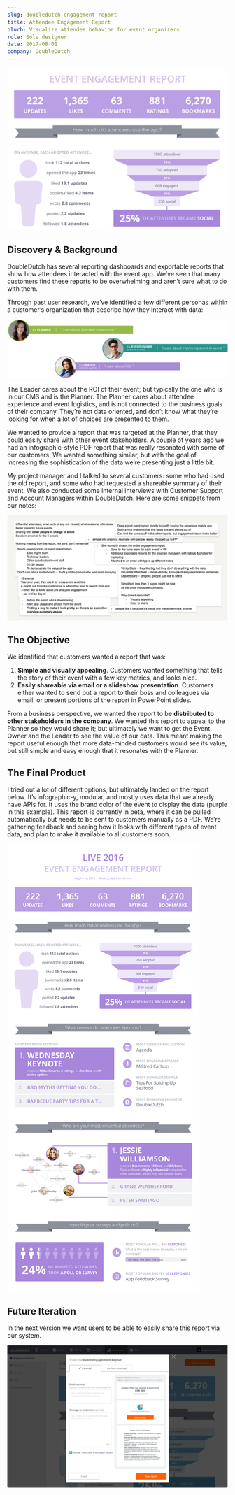```yaml
---
slug: doubledutch-engagement-report
title: Attendee Engagement Report
blurb: Visualize attendee behavior for event organizers
role: Sole designer
date: 2017-08-01
company: DoubleDutch
---
```



<div class='sampleImage browser-frame'>
  <browser-chrome></browser-chrome>
  <div class='browser-frame__screen'>
    <div class='browser-screen__border'></div>
    <img src='sample.png' alt='Attendee engagement report' />
  </div>
</div>

## Discovery & Background

DoubleDutch has several reporting dashboards and exportable reports that show how attendees interacted with the event app. We’ve seen that many customers find these reports to be overwhelming and aren’t sure what to do with them.

Through past user research, we’ve identified a few different personas within a customer’s organization that describe how they interact with data:

![Personas](personas.png)

The Leader cares about the ROI of their event; but typically the one who is in our CMS and is the Planner. The Planner cares about attendee experience and event logistics, and is not connected to the business goals of their company. They’re not data oriented, and don’t know what they’re looking for when a lot of choices are presented to them.

We wanted to provide a report that was targeted at the Planner, that they could easily share with other event stakeholders. A couple of years ago we had an infographic-style PDF report that was really resonated with some of our customers. We wanted something similar, but with the goal of increasing the sophistication of the data we’re presenting just a little bit.

My project manager and I talked to several customers: some who had used the old report, and some who had requested a shareable summary of their event. We also conducted some internal interviews with Customer Support and Account Managers within DoubleDutch. Here are some snippets from our notes:

![User interviews](user-research-notes.png)

## The Objective

We identified that customers wanted a report that was:

1.   __Simple and visually appealing__. Customers wanted something that tells the story of their event with a few key metrics, and looks nice.
2.   __Easily shareable via email or a slideshow presentation__. Customers either wanted to send out a report to their boss and colleagues via email, or present portions of the report in PowerPoint slides.

From a business perspective, we wanted the report to be __distributed to other stakeholders in the company__. We wanted this report to appeal to the Planner so they would share it; but ultimately we want to get the Event Owner and the Leader to see the value of our data. This meant making the report useful enough that more data-minded customers would see its value, but still simple and easy enough that it resonates with the Planner.

## The Final Product

I tried out a lot of different options, but ultimately landed on the report below. It’s infographic-y, modular, and mostly uses data that we already have APIs for. It uses the brand color of the event to display the data (purple in this example). This report is currently in beta, where it can be pulled automatically but needs to be sent to customers manually as a PDF. We’re gathering feedback and seeing how it looks with different types of event data, and plan to make it available to all customers soon.

<div class='browser-frame'>
  <browser-chrome></browser-chrome>
  <div class='browser-frame__screen'>
    <div class='browser-screen__border'></div>
    <img src='engagement-report.png' alt='Engagement report - final' />
  </div>
</div>

## Future Iteration

In the next version we want users to be able to easily share this report via our system.

<div class='browser-frame'>
  <browser-chrome></browser-chrome>
  <div class='browser-frame__screen'>
    <div class='browser-screen__border'></div>
    <img src='share-via-email.png' alt='Share report via email' />
  </div>
</div>

